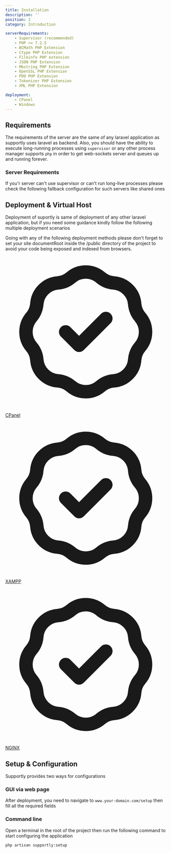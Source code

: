 ```yaml
---
title: Installation
description: ''
position: 2
category: Introduction

serverRequirements:
    - Supervisor (recommended)
    - PHP >= 7.2.5
    - BCMath PHP Extension
    - Ctype PHP Extension
    - Fileinfo PHP extension
    - JSON PHP Extension
    - Mbstring PHP Extension
    - OpenSSL PHP Extension
    - PDO PHP Extension
    - Tokenizer PHP Extension
    - XML PHP Extension

deployment: 
    - CPanel
    - Windows
---
```


## Requirements
The requirements of the server are the same of any laravel application as supportly uses laravel as backend. 
Also, you should have the ability to execute long-running processes using ```supervisor``` or any other process manager
supports ```php``` in order to get web-sockets server and queues up and running forever. 

### Server Requirements
<list :items="serverRequirements"></list>

<alert type="info">
    If you'r server can't use supervisor or can't run long-live processes please check the following fallback
     configuration for such servers like shared ones
</alert>

## Deployment & Virtual Host

Deployment of suportly is same of deployment of any other laravel application, but if you need some guidance kindly 
follow the following multiple deployment scenarios 

<alert type="warning">
    Going with any of the following deployment methods please don't forget to set your site documentRoot 
    inside the /public directory of the project to avoid your code being exposed and indexed from browsers. 
</alert>

<div>
    <div class="mt-3 flex"><svg fill="none" stroke-linecap="round" stroke-linejoin="round" stroke-width="2" viewBox="0 0 24 24" stroke="currentColor" class="h-6 w-6 mt-px mr-3 flex-shrink-0 text-primary-500"><path d="M9 12l2 2 4-4M7.835 4.697a3.42 3.42 0 001.946-.806 3.42 3.42 0 014.438 0 3.42 3.42 0 001.946.806 3.42 3.42 0 013.138 3.138 3.42 3.42 0 00.806 1.946 3.42 3.42 0 010 4.438 3.42 3.42 0 00-.806 1.946 3.42 3.42 0 01-3.138 3.138 3.42 3.42 0 00-1.946.806 3.42 3.42 0 01-4.438 0 3.42 3.42 0 00-1.946-.806 3.42 3.42 0 01-3.138-3.138 3.42 3.42 0 00-.806-1.946 3.42 3.42 0 010-4.438 3.42 3.42 0 00.806-1.946 3.42 3.42 0 013.138-3.138z"></path></svg>
         <a href="https://laravelarticle.com/deploy-laravel-on-shared-hosting" target="_blank">CPanel</a>
    </div>
    <div class="mt-3 flex"><svg fill="none" stroke-linecap="round" stroke-linejoin="round" stroke-width="2" viewBox="0 0 24 24" stroke="currentColor" class="h-6 w-6 mt-px mr-3 flex-shrink-0 text-primary-500"><path d="M9 12l2 2 4-4M7.835 4.697a3.42 3.42 0 001.946-.806 3.42 3.42 0 014.438 0 3.42 3.42 0 001.946.806 3.42 3.42 0 013.138 3.138 3.42 3.42 0 00.806 1.946 3.42 3.42 0 010 4.438 3.42 3.42 0 00-.806 1.946 3.42 3.42 0 01-3.138 3.138 3.42 3.42 0 00-1.946.806 3.42 3.42 0 01-4.438 0 3.42 3.42 0 00-1.946-.806 3.42 3.42 0 01-3.138-3.138 3.42 3.42 0 00-.806-1.946 3.42 3.42 0 010-4.438 3.42 3.42 0 00.806-1.946 3.42 3.42 0 013.138-3.138z"></path></svg>
        <a target="_blank" href="https://ourcodeworld.com/articles/read/584/how-to-configure-a-virtual-host-for-a-laravel-project-in-xampp-for-windows">XAMPP</a>
    </div>
    <div class="mt-3 flex"><svg fill="none" stroke-linecap="round" stroke-linejoin="round" stroke-width="2" viewBox="0 0 24 24" stroke="currentColor" class="h-6 w-6 mt-px mr-3 flex-shrink-0 text-primary-500"><path d="M9 12l2 2 4-4M7.835 4.697a3.42 3.42 0 001.946-.806 3.42 3.42 0 014.438 0 3.42 3.42 0 001.946.806 3.42 3.42 0 013.138 3.138 3.42 3.42 0 00.806 1.946 3.42 3.42 0 010 4.438 3.42 3.42 0 00-.806 1.946 3.42 3.42 0 01-3.138 3.138 3.42 3.42 0 00-1.946.806 3.42 3.42 0 01-4.438 0 3.42 3.42 0 00-1.946-.806 3.42 3.42 0 01-3.138-3.138 3.42 3.42 0 00-.806-1.946 3.42 3.42 0 010-4.438 3.42 3.42 0 00.806-1.946 3.42 3.42 0 013.138-3.138z"></path></svg>
        <a target="_blank" href="https://laravel.com/docs/7.x/deployment#nginx">NGINX</a>
    </div>
</div>

## Setup & Configuration
Supportly provides two ways for configurations

### GUI via web page 

After deployment, you need to navigate to ```www.your-domain.com/setup``` then fill all the required fields 

### Command line 
Open a terminal in the root of the project then run the following command to start configuring the application 

<code-block label="Bash" active>

  ```bash
  php artisan supportly:setup
  ```
</code-block>

